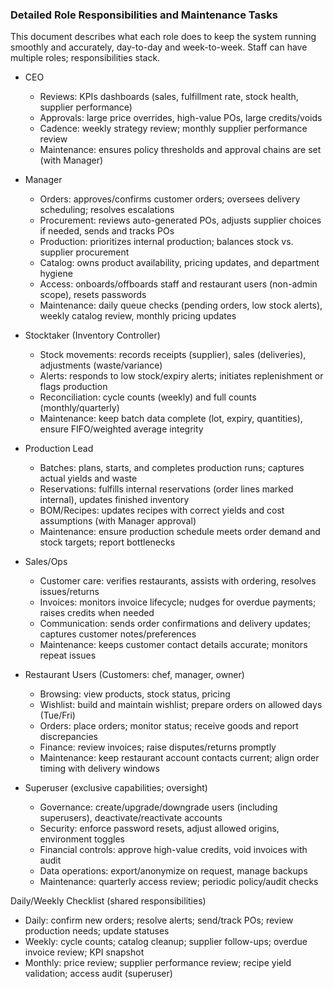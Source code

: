 ### Detailed Role Responsibilities and Maintenance Tasks

This document describes what each role does to keep the system running smoothly and accurately, day-to-day and week-to-week. Staff can have multiple roles; responsibilities stack.

- CEO
  - Reviews: KPIs dashboards (sales, fulfillment rate, stock health, supplier performance)
  - Approvals: large price overrides, high-value POs, large credits/voids
  - Cadence: weekly strategy review; monthly supplier performance review
  - Maintenance: ensures policy thresholds and approval chains are set (with Manager)

- Manager
  - Orders: approves/confirms customer orders; oversees delivery scheduling; resolves escalations
  - Procurement: reviews auto-generated POs, adjusts supplier choices if needed, sends and tracks POs
  - Production: prioritizes internal production; balances stock vs. supplier procurement
  - Catalog: owns product availability, pricing updates, and department hygiene
  - Access: onboards/offboards staff and restaurant users (non-admin scope), resets passwords
  - Maintenance: daily queue checks (pending orders, low stock alerts), weekly catalog review, monthly pricing updates

- Stocktaker (Inventory Controller)
  - Stock movements: records receipts (supplier), sales (deliveries), adjustments (waste/variance)
  - Alerts: responds to low stock/expiry alerts; initiates replenishment or flags production
  - Reconciliation: cycle counts (weekly) and full counts (monthly/quarterly)
  - Maintenance: keep batch data complete (lot, expiry, quantities), ensure FIFO/weighted average integrity

- Production Lead
  - Batches: plans, starts, and completes production runs; captures actual yields and waste
  - Reservations: fulfills internal reservations (order lines marked internal), updates finished inventory
  - BOM/Recipes: updates recipes with correct yields and cost assumptions (with Manager approval)
  - Maintenance: ensure production schedule meets order demand and stock targets; report bottlenecks

- Sales/Ops
  - Customer care: verifies restaurants, assists with ordering, resolves issues/returns
  - Invoices: monitors invoice lifecycle; nudges for overdue payments; raises credits when needed
  - Communication: sends order confirmations and delivery updates; captures customer notes/preferences
  - Maintenance: keeps customer contact details accurate; monitors repeat issues

- Restaurant Users (Customers: chef, manager, owner)
  - Browsing: view products, stock status, pricing
  - Wishlist: build and maintain wishlist; prepare orders on allowed days (Tue/Fri)
  - Orders: place orders; monitor status; receive goods and report discrepancies
  - Finance: review invoices; raise disputes/returns promptly
  - Maintenance: keep restaurant account contacts current; align order timing with delivery windows

- Superuser (exclusive capabilities; oversight)
  - Governance: create/upgrade/downgrade users (including superusers), deactivate/reactivate accounts
  - Security: enforce password resets, adjust allowed origins, environment toggles
  - Financial controls: approve high-value credits, void invoices with audit
  - Data operations: export/anonymize on request, manage backups
  - Maintenance: quarterly access review; periodic policy/audit checks

Daily/Weekly Checklist (shared responsibilities)
- Daily: confirm new orders; resolve alerts; send/track POs; review production needs; update statuses
- Weekly: cycle counts; catalog cleanup; supplier follow-ups; overdue invoice review; KPI snapshot
- Monthly: price review; supplier performance review; recipe yield validation; access audit (superuser)
